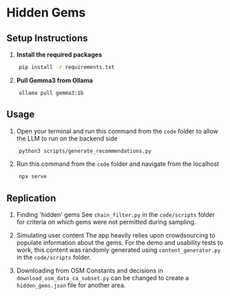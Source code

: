 # Hidden Gems

## Setup Instructions

1. **Install the required packages**
```bash
    pip install -r requirements.txt
```
2. **Pull Gemma3 from Ollama**
```bash
    ollama pull gemma3:1b
```

## Usage

1. Open your terminal and run this command from the `code` folder to allow the LLM to run on the backend side
```bash
    python3 scripts/generate_recommendations.py
```

2. Run this command from the `code` folder and navigate from the localhost
```bash
    npx serve
```

## Replication

1. Finding 'hidden' gems
See `chain_filter.py` in the `code/scripts` folder for criteria on which gems were not permitted during sampling. 

2. Simulating user content
The app heavily relies upon crowdsourcing to populate information about the gems. For the demo and usability tests to work, this content was randomly generated using `content_generator.py` in the `code/scripts` folder. 

3. Downloading from OSM
Constants and decisions in `download_osm_data_ca_subset.py` can be changed to create a `hidden_gems.json` file for another area. 








